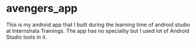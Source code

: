 # avengers_app
This is my android app that I built during the learning time of android studio at Internshala Trainings. The app has no speciality but I used lot of Android Studio tools in it.
